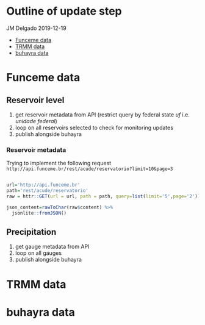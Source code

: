 Outline of update step
================
JM Delgado
2019-12-19

-   [Funceme data](#funceme-data)
-   [TRMM data](#trmm-data)
-   [buhayra data](#buhayra-data)

Funceme data
============

Reservoir level
---------------

1.  get reservoir metadata from API (restrict query by federal state *uf* i.e. *unidade federal*)
2.  loop on all reservoirs selected to check for monitoring updates
3.  publish alongside buhayra

### Reservoir metadata

Trying to implement the following request `http://api.funceme.br/rest/acude/reservatorio?limit=10&page=3`

``` r

url='http://api.funceme.br'
path='rest/acude/reservatorio'
raw = httr::GET(url = url, path = path, query=list(limit='5',page='2'))

json_content=rawToChar(raw$content) %>%
  jsonlite::fromJSON()
```

Precipitation
-------------

1.  get gauge metadata from API
2.  loop on all gauges
3.  publish alongside buhayra

TRMM data
=========

buhayra data
============
